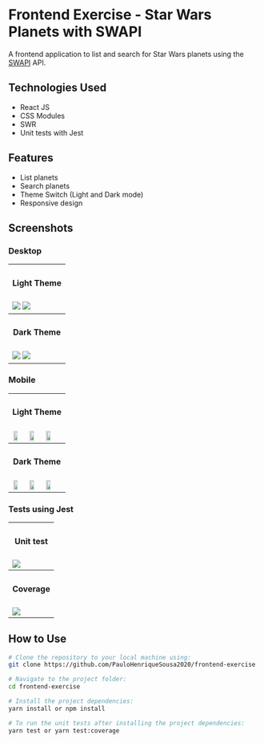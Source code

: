 # Frontend Exercise - Star Wars Planets with SWAPI

A frontend application to list and search for Star Wars planets using the [SWAPI](https://swapi.dev/documentation#intro) API.

## Technologies Used

- React JS 
- CSS Modules
- SWR 
- Unit tests with Jest

## Features

- List planets
- Search planets
- Theme Switch (Light and Dark mode)
- Responsive design

## Screenshots

### Desktop

<table style="width:100%;">
	<tr>
		<th style="text-align:center;">
			<h4>Light Theme</h4>
		</th>
	</tr>
	<tr>
		<td>
			<img src="assets/desktop_1.png">
			<img src="assets/desktop_2.png">
		</td>
	</tr>
	<tr>
		<th style="text-align:center;">
			<h4>Dark Theme</h4>
		</th>
	</tr>
	<tr>
		<td>
			<img src="assets/desktop_3.png">
			<img src="assets/desktop_4.png">
		</td>
	</tr>
</table>

### Mobile

<table style="width:100%;">
	<tr>
		<th style="text-align:center;">
			<h4>Light Theme</h4>
		</th>
	</tr>
	<tr>
		<td style="display:flex; justify-content:space-around;">
			<img src="assets/mobile_1.png" style="width:30%; margin:0 1%;" >
			<img src="assets/mobile_2.png" style="width:30%; margin:0 1%;" >
			<img src="assets/mobile_3.png" style="width:30%; margin:0 1%;" >
		</td>
	</tr>
	<tr>
		<th style="text-align:center;">
			<h4>Dark Theme</h4>
		</th>
	</tr>
	<tr>
		<td style="display:flex; justify-content:space-around;">
			<img src="assets/mobile_4.png" style="width:30%; margin:0 1%;" >
			<img src="assets/mobile_5.png" style="width:30%; margin:0 1%;" >
			<img src="assets/mobile_6.png" style="width:30%; margin:0 1%;" >
		</td>
	</tr>
</table>

### Tests using Jest

<table style="width:100%;">
	<tr>
		<th style="text-align:center;">
			<h4>Unit test</h4>
		</th>
	</tr>
	<tr>
		<td>
			<img src="assets/unit_test.png">
		</td>
	</tr>
	<tr>
		<th style="text-align:center;">
			<h4>Coverage</h4>
		</th>
	</tr>
	<tr>
		<td>
			<img src="assets/unit_test_coverage.png">
		</td>
	</tr>
</table>

## How to Use


```bash
# Clone the repository to your local machine using:
git clone https://github.com/PauloHenriqueSousa2020/frontend-exercise

# Navigate to the project folder:
cd frontend-exercise

# Install the project dependencies:
yarn install or npm install

# To run the unit tests after installing the project dependencies:
yarn test or yarn test:coverage
